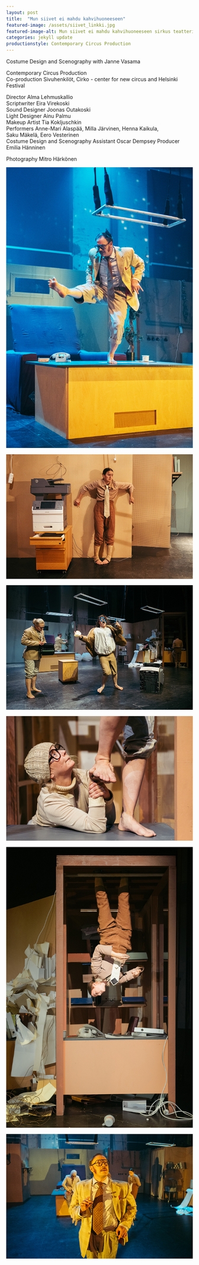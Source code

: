 ```yaml
---
layout: post
title:  "Mun siivet ei mahdu kahvihuoneeseen"
featured-image: /assets/siivet_linkki.jpg
featured-image-alt: Mun siivet ei mahdu kahvihuoneeseen sirkus teatteri esitys
categories: jekyll update
productionstyle: Contemporary Circus Production
---
```


Costume Design and Scenography with Janne Vasama

  Contemporary Circus Production  
Co-production Sivuhenkilöt, Cirko - center for new circus and Helsinki Festival

  Director Alma Lehmuskallio  
  Scriptwriter Eira Virekoski  
  Sound Designer Joonas Outakoski  
  Light Designer Ainu Palmu  
  Makeup Artist Tia Kokljuschkin  
  Performers Anne-Mari Alaspää, Milla Järvinen, Henna Kaikula,  
  Saku Mäkelä, Eero Vesterinen  
  Costume Design and Scenography Assistant Oscar Dempsey
  Producer Emilia Hänninen  

  Photography Mitro Härkönen

![alt text](/assets/projects/siivet1.jpg)


![alt text](/assets/projects/siivet2.jpg)


![alt text](/assets/projects/siivet3.jpg)


![alt text](/assets/projects/siivet4.jpg)


![alt text](/assets/projects/siivet5.jpg)


![alt text](/assets/projects/siivet6.jpg)